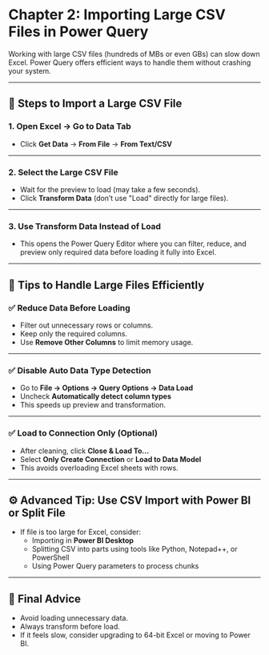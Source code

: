 # Chapter 2: Importing Large CSV Files in Power Query

Working with large CSV files (hundreds of MBs or even GBs) can slow down Excel. Power Query offers efficient ways to handle them without crashing your system.

---

## 📂 Steps to Import a Large CSV File

### 1. Open Excel → Go to **Data** Tab
- Click **Get Data** → **From File** → **From Text/CSV**

---

### 2. Select the Large CSV File
- Wait for the preview to load (may take a few seconds).
- Click **Transform Data** (don’t use "Load" directly for large files).

---

### 3. Use **Transform Data** Instead of **Load**
- This opens the Power Query Editor where you can filter, reduce, and preview only required data before loading it fully into Excel.

---

## 🧹 Tips to Handle Large Files Efficiently

### ✅ Reduce Data Before Loading
- Filter out unnecessary rows or columns.
- Keep only the required columns.
- Use **Remove Other Columns** to limit memory usage.

---

### ✅ Disable Auto Data Type Detection
- Go to **File → Options → Query Options → Data Load**
- Uncheck **Automatically detect column types**
- This speeds up preview and transformation.

---

### ✅ Load to Connection Only (Optional)
- After cleaning, click **Close & Load To…**
- Select **Only Create Connection** or **Load to Data Model**
- This avoids overloading Excel sheets with rows.

---

## ⚙️ Advanced Tip: Use CSV Import with Power BI or Split File

- If file is too large for Excel, consider:
  - Importing in **Power BI Desktop**
  - Splitting CSV into parts using tools like Python, Notepad++, or PowerShell
  - Using Power Query parameters to process chunks

---

## 📌 Final Advice

- Avoid loading unnecessary data.
- Always transform before load.
- If it feels slow, consider upgrading to 64-bit Excel or moving to Power BI.

